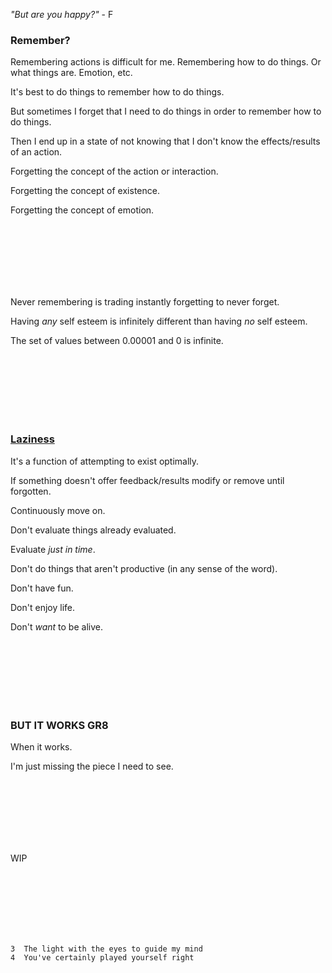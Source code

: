 _"But are you happy?"_ - F

### Remember?

Remembering actions is difficult for me. Remembering how to do things. Or what things are. Emotion, etc.

It's best to do things to remember how to do things.

But sometimes I forget that I need to do things in order to remember how to do things.

Then I end up in a state of not knowing that I don't know the effects/results of an action.

Forgetting the concept of the action or interaction.

Forgetting the concept of existence.

Forgetting the concept of emotion.

<br />
<br />
<br />
<br />
<br />
<br />

Never remembering is trading instantly forgetting to never forget.

Having _any_ self esteem is infinitely different than having _no_ self esteem.

The set of values between 0.00001 and 0 is infinite.

<br />
<br />
<br />
<br />
<br />
<br />

### [Laziness](https://en.wikipedia.org/wiki/Lazy_initialization)

It's a function of attempting to exist optimally.

If something doesn't offer feedback/results modify or remove until forgotten.

Continuously move on.

Don't evaluate things already evaluated.

Evaluate _just in time_.

Don't do things that aren't productive (in any sense of the word).

Don't have fun.

Don't enjoy life.

Don't _want_ to be alive.

<!-- It's still very much on the table -->

<br />
<br />
<br />
<br />
<br />
<br />

### BUT IT WORKS GR8

When it works.

I'm just missing the piece I need to see.

<br />
<br />
<br />
<br />
<br />
<br />

WIP

<br />
<br />
<br />
<br />
<br />
<br />

```
3  The light with the eyes to guide my mind
4  You've certainly played yourself right
```
